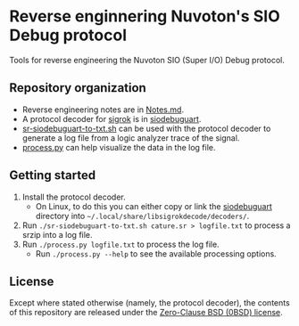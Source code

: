 # Reverse enginnering Nuvoton's SIO Debug protocol

Tools for reverse engineering the Nuvoton SIO (Super I/O) Debug protocol.


## Repository organization

- Reverse engineering notes are in [Notes.md](Notes.md).
- A protocol decoder for [sigrok][sigrok] is in [siodebuguart](siodebuguart).
- [sr-siodebuguart-to-txt.sh](sr-siodebuguart-to-txt.sh) can be used with the protocol decoder to generate a log file from a logic analyzer trace of the signal.
- [process.py](process.py) can help visualize the data in the log file.


## Getting started

1. Install the protocol decoder.
   - On Linux, to do this you can either copy or link the [siodebuguart](siodebuguart) directory into `~/.local/share/libsigrokdecode/decoders/`.
2. Run `./sr-siodebuguart-to-txt.sh cature.sr > logfile.txt` to process a srzip into a log file.
3. Run `./process.py logfile.txt` to process the log file.
   - Run `./process.py --help` to see the available processing options.


## License

Except where stated otherwise (namely, the protocol decoder), the contents of this repository are released under the [Zero-Clause BSD (0BSD) license][license].


[sigrok]: https://sigrok.org/
[license]: LICENSE.txt
